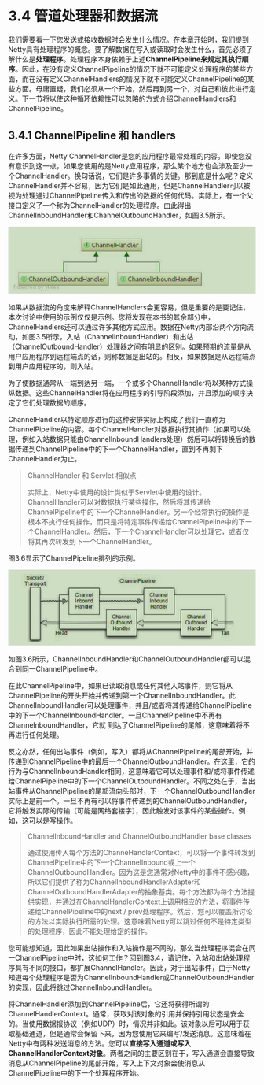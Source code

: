 # 3.4 管道处理器和数据流

我们需要看一下您发送或接收数据时会发生什么情况。在本章开始时，我们提到Netty具有处理程序的概念。要了解数据在写入或读取时会发生什么，首先必须了解什么是**处理程序**。处理程序本身依赖于上述**ChannelPipeline来规定其执行顺序**。因此，在没有定义ChannelPipeline的情况下就不可能定义处理程序的某些方面，而在没有定义ChannelHandlers的情况下就不可能定义ChannelPipeline的某些方面。毋庸置疑，我们必须从一个开始，然后再到另一个，对自己和彼此进行定义。下一节将以使这种循环依赖性可以忽略的方式介绍ChannelHandlers和ChannelPipeline。

## 3.4.1  ChannelPipeline 和 handlers

在许多方面，Netty ChannelHandler是您的应用程序最常处理的内容。即使您没有意识到这一点，如果您使用的是Netty应用程序，那么某个地方也会涉及至少一个ChannelHandler。换句话说，它们是许多事情的关键。那到底是什么呢？定义ChannelHandler并不容易，因为它们是如此通用，但是ChannelHandler可以被视为处理通过ChannelPipeline传入和传出的数据的任何代码。实际上，有一个父接口定义了一个称为ChannelHandler的处理程序。由此得出ChannelInboundHandler和ChannelOutboundHandler，如图3.5所示。

![Figure 3.5  Relationship between ChannelHandler and it&apos;s derivatives](../.gitbook/assets/image%20%2812%29.png)

如果从数据流的角度来解释ChannelHandlers会更容易，但是重要的是要记住，本次讨论中使用的示例仅仅是示例。您将发现在本书的其余部分中，ChannelHandlers还可以通过许多其他方式应用。数据在Netty内部沿两个方向流动，如图3.5所示，入站（ChannelInboundHandler）和出站（ChannelOutboundHandler）处理器之间有明显的区别。如果预期的流量是从用户应用程序到远程端点的话，则称数据是出站的。相反，如果数据是从远程端点到用户应用程序的，则入站。

为了使数据通常从一端到达另一端，一个或多个ChannelHandler将以某种方式操纵数据。这些ChannelHandler将在应用程序的引导阶段添加，并且添加的顺序决定了它们处理数据的顺序。

ChannelHandler以特定顺序进行的这种安排实际上构成了我们一直称为ChannelPipeline的内容。每个ChannelHandler对数据执行其操作（如果可以处理，例如入站数据只能由ChannelInboundHandlers处理）然后可以将转换后的数据传递到ChannelPipeline中的下一个ChannelHandler，直到不再剩下ChannelHandler为止。

> ChannelHandler 和 Servlet 相似点
>
> 实际上，Netty中使用的设计类似于Servlet中使用的设计。 ChannelHandler可以对数据执行某些操作，然后将其传递给ChannelPipeline中的下一个ChannelHandler。另一个经常执行的操作是根本不执行任何操作，而只是将特定事件传递给ChannelPipeline中的下一个ChannelHandler。然后，下一个ChannelHandler可以处理它，或者仅将其再次转发到下一个ChannelHandler。

图3.6显示了ChannelPipeline排列的示例。

![Figure 3.6 An example ChannelPipeline arragement](../.gitbook/assets/image%20%2814%29.png)

如图3.6所示，ChannelInboundHandler和ChannelOutboundHandler都可以混合到同一ChannelPipeline中。

在此ChannelPipeline中，如果已读取消息或任何其他入站事件，则它将从ChannelPipeline的开头开始并传递到第一个ChannelInboundHandler。此ChannelInboundHandler可以处理事件，并且/或者将其传递给ChannelPipeline中的下一个ChannelInboundHandler。一旦ChannelPipeline中不再有ChannelnboundHandler，它就 到达了ChannelPipeline的尾部，这意味着将不再进行任何处理。

反之亦然，任何出站事件（例如，写入）都将从ChannelPipeline的尾部开始，并传递到ChannelPipeline中的最后一个ChannelOutboundHandler。在这里，它的行为与ChannelInboundHandler相同，这意味着它可以处理事件和/或将事件传递给ChannelPipeline中的下一个ChannelOutboundHandler。不同之处在于，当出站事件从ChannelPipeline的尾部流向头部时，下一个ChannelOutboundHandler实际上是前一个。一旦不再有可以将事件传递到的ChannelOutboundHandler，它将触发实际的传输（可能是网络套接字），因此触发对该事件的某些操作。例如，这可以是写操作。

> ChannelInboundHandler and ChannelOutboundHandler base classes
>
> 通过使用传入每个方法的ChanneHandlerContext，可以将一个事件转发到ChannelPipeline中的下一个ChannelInbound或上一个ChannelOutboundHandler。因为这是您通常对Netty中的事件不感兴趣，所以它们提供了称为ChannelInboundHandlerAdapter和ChannelOutboundHandlerAdapter的抽象基类。每个方法都为每个方法提供实现，并通过在ChannelHandlerContext上调用相应的方法，将事件传递给ChannelPipeline中的next / prev处理程序。然后，您可以覆盖所讨论的方法以实际执行所需的处理。这意味着Netty可以跳过任何不是特定类型的处理程序，因此不能处理给定的操作。

您可能想知道，因此如果出站操作和入站操作是不同的，那么当处理程序混合在同一ChannelPipeline中时，这如何工作？回到图3.4，请记住，入站和出站处理程序具有不同的接口，都扩展ChannelHandler。因此，对于出站事件，由于Netty知道每个处理程序是否为ChannelInboundHandler或ChannelOutboundHandler的实现，因此将跳过ChannelInboundHandler。

将ChannelHandler添加到ChannelPipeline后，它还将获得所谓的ChannelHandlerContext。通常，获取对该对象的引用并保持引用状态是安全的。当使用数据报协议（例如UDP）时，情况并非如此。该对象以后可以用于获取基础通道，但是通常会保留下来，因为您使用它来编写/发送消息。这意味着在Netty中有两种发送消息的方法。您可以**直接写入通道或写入ChannelHandlerContext对象**。两者之间的主要区别在于，写入通道会直接导致消息从ChannelPipeline的尾部开始，写入上下文对象会使消息从ChannelPipeline中的下一个处理程序开始。



